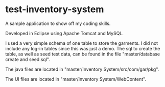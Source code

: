 # test-inventory-system

A sample application to show off my coding skills.

Developed in Eclipse using Apache Tomcat and MySQL.

I used a very simple schema of one table to store the garments.  I did not include any log-in tables since this was just a demo.  The sql to create the table, as well as seed test data, can be found in the file "master/database create and seed.sql".

The java files are located in "master/Inventory System/src/com/gar/pkg".

The UI files are located in "master/Inventory System/WebContent".
